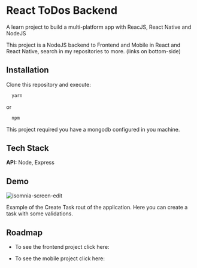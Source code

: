 
# React ToDos Backend
A learn project to build a multi-platform app with ReacJS, React Native and NodeJS

This project is a NodeJS backend to Frontend and Mobile in React and React Native, search in my repositories to more. (links on bottom-side)
      

## Installation

Clone this repository and execute:

```bash
  yarn 
```
or

```bash
  npm 
```

This project required you have a mongodb configured in you machine.
    
    
## Tech Stack

**API:** Node, Express



## Demo

![isomnia-screen-edit](https://user-images.githubusercontent.com/71390605/147023960-a10f2c6e-c50b-4747-9a82-2b50c8e4fcee.png)

Example of the Create Task rout of the application. Here you can create a task with some validations.


## Roadmap

- To see the frontend project click here:

- To see the mobile project click here:

